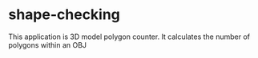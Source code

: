 # shape-checking

This application is 3D model polygon counter. It calculates the number of polygons within an OBJ 
